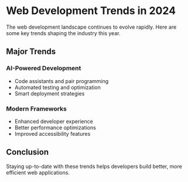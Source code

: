 # Web Development Trends in 2024

The web development landscape continues to evolve rapidly. Here are some key
trends shaping the industry this year.

## Major Trends

### AI-Powered Development

- Code assistants and pair programming
- Automated testing and optimization
- Smart deployment strategies

### Modern Frameworks

- Enhanced developer experience
- Better performance optimizations
- Improved accessibility features

## Conclusion

Staying up-to-date with these trends helps developers build better, more
efficient web applications.

